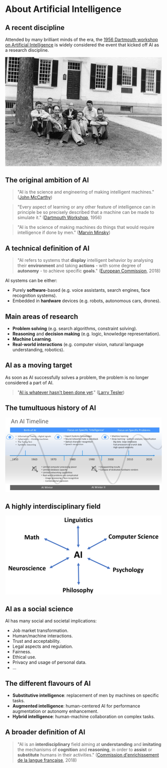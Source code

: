 <!-- #region slideshow={"slide_type": "slide"} -->
# About Artificial Intelligence
<!-- #endregion -->

<!-- #region slideshow={"slide_type": "slide"} -->
## A recent discipline

Attended by many brilliant minds of the era, the [1956 Dartmouth workshop on Artificial Intelligence](http://jmc.stanford.edu/articles/dartmouth/dartmouth.pdf) is widely considered the event that kicked off AI as a research discipline.

[![Dartmouth workshop participants](_images/dartmouth_workshop.jpg)](https://spectrum.ieee.org/dartmouth-ai-workshop)
<!-- #endregion -->

<!-- #region slideshow={"slide_type": "slide"} -->
## The original ambition of AI

> "AI is the science and engineering of making intelligent machines." ([John McCarthy](<https://en.wikipedia.org/wiki/John_McCarthy_(computer_scientist)>))

> "Every aspect of learning or any other feature of intelligence can in principle be so precisely described that a machine can be made to simulate it." ([Dartmouth Workshop](https://en.wikipedia.org/wiki/Dartmouth_workshop), 1956)

> "AI is the science of making machines do things that would require intelligence if done by men." ([Marvin Minsky](https://en.wikipedia.org/wiki/Marvin_Minsky))
<!-- #endregion -->

<!-- #region slideshow={"slide_type": "slide"} -->
## A technical definition of AI

> "AI refers to systems that **display** intelligent behavior by analysing their **environment** and taking **actions** - with some degree of **autonomy** - to achieve specific **goals**." ([European Commission](https://ec.europa.eu/newsroom/dae/document.cfm?doc_id=51625), 2018)

AI systems can be either:

- Purely **software**-based (e.g. voice assistants, search engines, face recognition systems).
- Embedded in **hardware** devices (e.g. robots, autonomous cars, drones).
<!-- #endregion -->

<!-- #region slideshow={"slide_type": "slide"} -->
## Main areas of research

- **Problem solving** (e.g. search algorithms, constraint solving).
- **Reasoning** and **decision making** (e.g. logic, knowledge representation).
- **Machine Learning**.
- **Real-world interactions** (e.g. computer vision, natural language understanding, robotics).
<!-- #endregion -->

<!-- #region slideshow={"slide_type": "slide"} -->
## AI as a moving target

As soon as AI successfully solves a problem, the problem is no longer considered a part of AI.

> "[AI is whatever hasn't been done yet](https://en.wikipedia.org/wiki/AI_effect)." ([Larry Tesler](https://en.wikipedia.org/wiki/Larry_Tesler))
<!-- #endregion -->

<!-- #region slideshow={"slide_type": "slide"} -->
## The tumultuous history of AI

[![The AI timeline](_images/ai_timeline.png)](https://www.slideshare.net/dlavenda/ai-and-productivity)
<!-- #endregion -->

<!-- #region slideshow={"slide_type": "slide"} -->
## A highly interdisciplinary field

![AI fields](_images/ai_fields.png)
<!-- #endregion -->

<!-- #region slideshow={"slide_type": "slide"} -->
## AI as a social science

AI has many social and societal implications:

- Job market transformation.
- Human/machine interactions.
- Trust and acceptability.
- Legal aspects and regulation.
- Fairness.
- Ethical use.
- Privacy and usage of personal data.
- ...
<!-- #endregion -->

<!-- #region slideshow={"slide_type": "slide"} -->
## The different flavours of AI

- **Substitutive intelligence**: replacement of men by machines on specific tasks.
- **Augmented intelligence**: human-centered AI for performance augmentation or autonomy enhancement.
- **Hybrid intelligence**: human-machine collaboration on complex tasks.
<!-- #endregion -->

<!-- #region slideshow={"slide_type": "slide"} -->
## A broader definition of AI

> "AI is an **interdisciplinary** field aiming at **understanding** and **imitating** the mechanisms of **cognition** and **reasoning**, in order to **assist** or **substitute** humans in their activities." ([Commission d'enrichissement de la langue française](https://fr.wikipedia.org/wiki/Commission_d%27enrichissement_de_la_langue_fran%C3%A7aise), 2018)
<!-- #endregion -->
